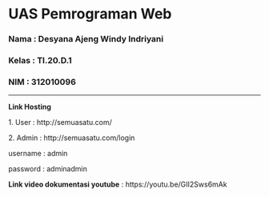# UAS Pemrograman Web
<h3>Nama : Desyana Ajeng Windy Indriyani</h3>
<h3>Kelas : TI.20.D.1</h3>
<h3>NIM : 312010096</h3>
<hr>
<p><b>Link Hosting</b></p>
<p>1. User : http://semuasatu.com/</p>
<p>2. Admin : http://semuasatu.com/login</p>
<p>username : admin</p>
<p>password : adminadmin</p>
<p><b>Link video dokumentasi youtube</b> : https://youtu.be/GII2Sws6mAk </p>

